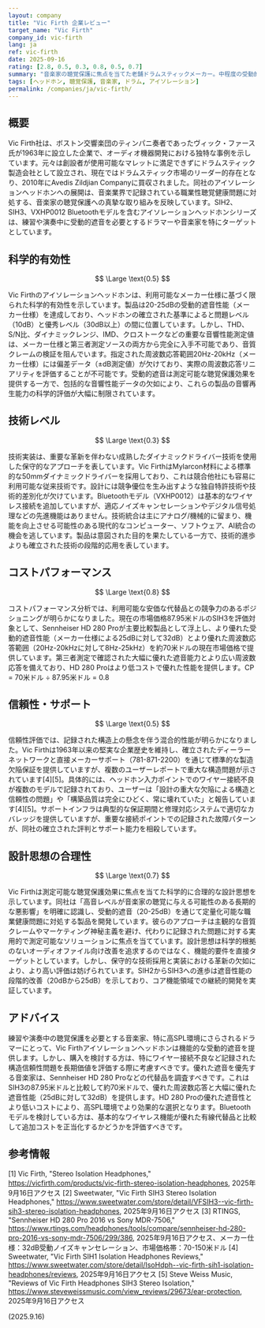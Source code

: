 ```yaml
---
layout: company
title: "Vic Firth 企業レビュー"
target_name: "Vic Firth"
company_id: vic-firth
lang: ja
ref: vic-firth
date: 2025-09-16
rating: [2.8, 0.5, 0.3, 0.8, 0.5, 0.7]
summary: "音楽家の聴覚保護に焦点を当てた老舗ドラムスティックメーカー。中程度の受動的遮音性能を持つアイソレーションヘッドホンを提供するが、音響性能データが限定的で基本的な技術実装に留まる。"
tags: [ヘッドホン, 聴覚保護, 音楽家, ドラム, アイソレーション]
permalink: /companies/ja/vic-firth/
---
```


## 概要

Vic Firth社は、ボストン交響楽団のティンパニ奏者であったヴィック・ファース氏が1963年に設立した企業で、オーディオ機器開発における独特な事例を示しています。元々は創設者が使用可能なマレットに満足できずにドラムスティック製造会社として設立され、現在ではドラムスティック市場のリーダー的存在となり、2010年にAvedis Zildjian Companyに買収されました。同社のアイソレーションヘッドホンへの展開は、音楽業界で記録されている職業性聴覚健康問題に対処する、音楽家の聴覚保護への真摯な取り組みを反映しています。SIH2、SIH3、VXHP0012 Bluetoothモデルを含むアイソレーションヘッドホンシリーズは、練習や演奏中に受動的遮音を必要とするドラマーや音楽家を特にターゲットとしています。

## 科学的有効性

$$ \Large \text{0.5} $$

Vic Firthのアイソレーションヘッドホンは、利用可能なメーカー仕様に基づく限られた科学的有効性を示しています。製品は20-25dBの受動的遮音性能（メーカー仕様）を達成しており、ヘッドホンの確立された基準によると問題レベル（10dB）と優秀レベル（30dB以上）の間に位置しています。しかし、THD、S/N比、ダイナミックレンジ、IMD、クロストークなどの重要な音響性能測定値は、メーカー仕様と第三者測定ソースの両方から完全に入手不可能であり、音質クレームの検証を阻んでいます。指定された周波数応答範囲20Hz-20kHz（メーカー仕様）には偏差データ（±dB測定値）が欠けており、実際の周波数応答リニアリティを評価することが不可能です。受動的遮音は測定可能な聴覚保護効果を提供する一方で、包括的な音響性能データの欠如により、これらの製品の音響再生能力の科学的評価が大幅に制限されています。

## 技術レベル

$$ \Large \text{0.3} $$

技術実装は、重要な革新を伴わない成熟したダイナミックドライバー技術を使用した保守的なアプローチを表しています。Vic FirthはMylarcon材料による標準的な50mmダイナミックドライバーを採用しており、これは競合他社にも容易に利用可能な従来技術です。設計には競争優位を生み出すような独自特許技術や技術的差別化が欠けています。Bluetoothモデル（VXHP0012）は基本的なワイヤレス接続を追加していますが、適応ノイズキャンセレーションやデジタル信号処理などの先進機能はありません。技術統合は主にアナログ/機械的に留まり、機能を向上させる可能性のある現代的なコンピューター、ソフトウェア、AI統合の機会を逃しています。製品は意図された目的を果たしている一方で、技術的進歩よりも確立された技術の段階的応用を表しています。

## コストパフォーマンス

$$ \Large \text{0.8} $$

コストパフォーマンス分析では、利用可能な安価な代替品との競争力のあるポジショニングが明らかになりました。現在の市場価格87.95米ドルのSIH3を評価対象として、Sennheiser HD 280 Proが主要比較製品として浮上し、より優れた受動的遮音性能（メーカー仕様による25dBに対して32dB）とより優れた周波数応答範囲（20Hz-20kHzに対して8Hz-25kHz）を約70米ドルの現在市場価格で提供しています。第三者測定で確認された大幅に優れた遮音能力とより広い周波数応答を備えており、HD 280 Proはより低コストで優れた性能を提供します。CP = 70米ドル ÷ 87.95米ドル = 0.8

## 信頼性・サポート

$$ \Large \text{0.5} $$

信頼性評価では、記録された構造上の懸念を伴う混合的性能が明らかになりました。Vic Firthは1963年以来の堅実な企業歴史を維持し、確立されたディーラーネットワークと直接メーカーサポート（781-871-2200）を通じて標準的な製造欠陥保証を提供していますが、複数のユーザーレポートで重大な構造問題が示されています[4][5]。具体的には、ヘッドホン入力ポイントでのワイヤー接続不良が複数のモデルで記録されており、ユーザーは「設計の重大な欠陥による構造と信頼性の問題」や「構築品質は完全にひどく、常に壊れていた」と報告しています[4][5]。サポートインフラは典型的な保証期間と修理対応システムで適切なカバレッジを提供していますが、重要な接続ポイントでの記録された故障パターンが、同社の確立された評判とサポート能力を相殺しています。

## 設計思想の合理性

$$ \Large \text{0.7} $$

Vic Firthは測定可能な聴覚保護効果に焦点を当てた科学的に合理的な設計思想を示しています。同社は「高音レベルが音楽家の聴覚に与える可能性のある長期的な悪影響」を明確に認識し、受動的遮音（20-25dB）を通じて定量化可能な職業健康問題に対処する製品を開発しています。彼らのアプローチは主観的な音質クレームやマーケティング神秘主義を避け、代わりに記録された問題に対する実用的で測定可能なソリューションに焦点を当てています。設計思想は科学的根拠のないオーディオファイル向け改善を追求するのではなく、機能的要件を直接ターゲットとしています。しかし、保守的な技術採用と実装における革新の欠如により、より高い評価は妨げられています。SIH2からSIH3への進歩は遮音性能の段階的改善（20dBから25dB）を示しており、コア機能領域での継続的開発を実証しています。

## アドバイス

練習や演奏中の聴覚保護を必要とする音楽家、特に高SPL環境にさらされるドラマーにとって、Vic Firthアイソレーションヘッドホンは機能的な受動的遮音を提供します。しかし、購入を検討する方は、特にワイヤー接続不良など記録された構造信頼性問題を長期価値を評価する際に考慮すべきです。優れた遮音を優先する音楽家は、Sennheiser HD 280 Proなどの代替品を調査すべきです。これはSIH3の87.95米ドルと比較して約70米ドルで、優れた周波数応答と大幅に優れた遮音性能（25dBに対して32dB）を提供します。HD 280 Proの優れた遮音性とより低いコストにより、高SPL環境でより効果的な選択となります。Bluetoothモデルを検討している方は、基本的なワイヤレス機能が優れた有線代替品と比較して追加コストを正当化するかどうかを評価すべきです。

## 参考情報

[1] Vic Firth, "Stereo Isolation Headphones," https://vicfirth.com/products/vic-firth-stereo-isolation-headphones, 2025年9月16日アクセス
[2] Sweetwater, "Vic Firth SIH3 Stereo Isolation Headphones," https://www.sweetwater.com/store/detail/VFSIH3--vic-firth-sih3-stereo-isolation-headphones, 2025年9月16日アクセス
[3] RTINGS, "Sennheiser HD 280 Pro 2016 vs Sony MDR-7506," https://www.rtings.com/headphones/tools/compare/sennheiser-hd-280-pro-2016-vs-sony-mdr-7506/299/386, 2025年9月16日アクセス、メーカー仕様：32dB受動ノイズキャンセレーション、市場価格帯：70-150米ドル
[4] Sweetwater, "Vic Firth SIH1 Isolation Headphones Reviews," https://www.sweetwater.com/store/detail/IsoHdph--vic-firth-sih1-isolation-headphones/reviews, 2025年9月16日アクセス
[5] Steve Weiss Music, "Reviews of Vic Firth Headphones SIH3 Stereo Isolation," https://www.steveweissmusic.com/view_reviews/29673/ear-protection, 2025年9月16日アクセス

(2025.9.16)
